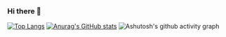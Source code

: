 ### Hi there 👋

<!--
**ayanamiblhx/ayanamiblhx** is a ✨ _special_ ✨ repository because its `README.md` (this file) appears on your GitHub profile.

Here are some ideas to get you started:

- 🔭 I’m currently working on ...
- 🌱 I’m currently learning ...
- 👯 I’m looking to collaborate on ...
- 🤔 I’m looking for help with ...
- 💬 Ask me about ...
- 📫 How to reach me: ...
- 😄 Pronouns: ...
- ⚡ Fun fact: ...
-->

<!-- [![counter](https://count.getloli.com/get/@ayanamiblhx?theme=rule34)](https://count.getloli.com/) -->

[![Top Langs](https://github-readme-stats.vercel.app/api/top-langs/?username=ayanamiblhx&layout=compact&exclude_repo=docs,ayanamiblhx.github.io)](https://github.com/anuraghazra/github-readme-stats)
[![Anurag's GitHub stats](https://github-readme-stats.vercel.app/api?username=ayanamiblhx)](https://github.com/anuraghazra/github-readme-stats)
 ![Ashutosh's github activity graph](https://github-readme-activity-graph.cyclic.app/graph?username=ayanamiblhx&theme=react-dark)

